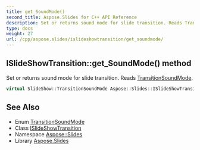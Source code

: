 ```yaml
---
title: get_SoundMode()
second_title: Aspose.Slides for C++ API Reference
description: Set or returns sound mode for slide transition. Reads TransitionSoundMode.
type: docs
weight: 27
url: /cpp/aspose.slides/islideshowtransition/get_soundmode/
---
```

## ISlideShowTransition::get_SoundMode() method


Set or returns sound mode for slide transition. Reads [TransitionSoundMode](../../../aspose.slides.slideshow/transitionsoundmode/).

```cpp
virtual SlideShow::TransitionSoundMode Aspose::Slides::ISlideShowTransition::get_SoundMode()=0
```

## See Also

* Enum [TransitionSoundMode](../../aspose.slides.slideshow/transitionsoundmode/)
* Class [ISlideShowTransition](./)
* Namespace [Aspose::Slides](../)
* Library [Aspose.Slides](../../)